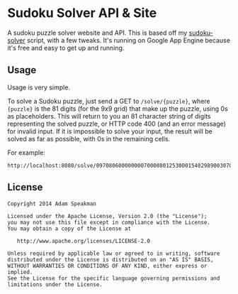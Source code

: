 Sudoku Solver API & Site
============

A sudoku puzzle solver website and API. This is based off my [sudoku-solver](https://github.com/adamsp/sudoku-solver) script, with a few tweaks. It's running on Google App Engine because it's free and easy to get up and running.

## Usage

Usage is very simple.

To solve a Sudoku puzzle, just send a GET to `/solve/{puzzle}`, where `{puzzle}` is the 81 digits (for the 9x9 grid) that make up the puzzle, using 0s as placeholders. This will return to you an 81 character string of digits representing the solved puzzle, or HTTP code 400 (and an error message) for invalid input. If it is impossible to solve your input, the result will be solved as far as possible, with 0s in the remaining cells.

For example:

```
http://localhost:8080/solve/097080600000000700008012530001540298900307006642098300039670800004000000006030940
```

## License

    Copyright 2014 Adam Speakman

    Licensed under the Apache License, Version 2.0 (the "License");
    you may not use this file except in compliance with the License.
    You may obtain a copy of the License at

       http://www.apache.org/licenses/LICENSE-2.0

    Unless required by applicable law or agreed to in writing, software
    distributed under the License is distributed on an "AS IS" BASIS,
    WITHOUT WARRANTIES OR CONDITIONS OF ANY KIND, either express or implied.
    See the License for the specific language governing permissions and
    limitations under the License.
